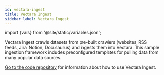 ```yaml
---
id: vectara-ingest
title: Vectara Ingest
sidebar_label: Vectara Ingest
---
```


import {vars} from '@site/static/variables.json';

Vectara Ingest crawls datasets from pre-built crawlers (websites, RSS feeds, 
Jira, Notion, Docusaurus) and ingests them into Vectara. This sample ingestion 
framework includes preconfigured templates for pulling data from many popular 
data sources.

[Go to the code repository](https://github.com/vectara/vectara-ingest) for information about 
how to use Vectara Ingest.
